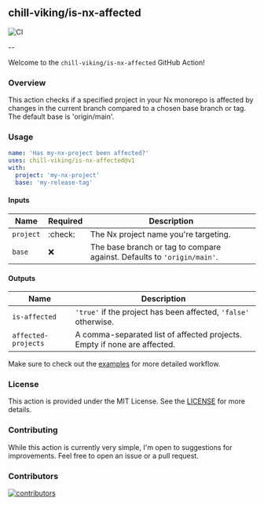 ## chill-viking/is-nx-affected

![CI](https://github.com/chill-viking/is-nx-affected/actions/workflows/ci.yml/badge.svg)

--

Welcome to the `chill-viking/is-nx-affected` GitHub Action!

### Overview

This action checks if a specified project in your Nx monorepo is affected by changes in the current branch compared to a chosen base branch or tag. The default base is 'origin/main'.

### Usage

```yaml
name: 'Has my-nx-project been affected?'
uses: chill-viking/is-nx-affected@v1
with:
  project: 'my-nx-project'
  base: 'my-release-tag'
```

#### Inputs

| Name      | Required | Description                                                             |
|-----------|----------|-------------------------------------------------------------------------|
| `project` | :check:  | The Nx project name you're targeting.                                   |
| `base`    | :x:      | The base branch or tag to compare against. Defaults to `'origin/main'`. |

#### Outputs

| Name                | Description                                                              |
|---------------------|--------------------------------------------------------------------------|
| `is-affected`       | `'true'` if the project has been affected, `'false'` otherwise.          |
| `affected-projects` | A comma-separated list of affected projects. Empty if none are affected. |

Make sure to check out the [examples](EXAMPLES) for more detailed workflow.

### License

This action is provided under the MIT License. See the [LICENSE](LICENSE) for more details.

### Contributing

While this action is currently very simple, I'm open to suggestions for improvements. Feel free to open an issue or a pull request.

### Contributors

[![contributors](https://contrib.rocks/image?repo=chill-viking/is-nx-affected)](https://github.com/chill-viking/is-nx-affected/graphs/contributors)
